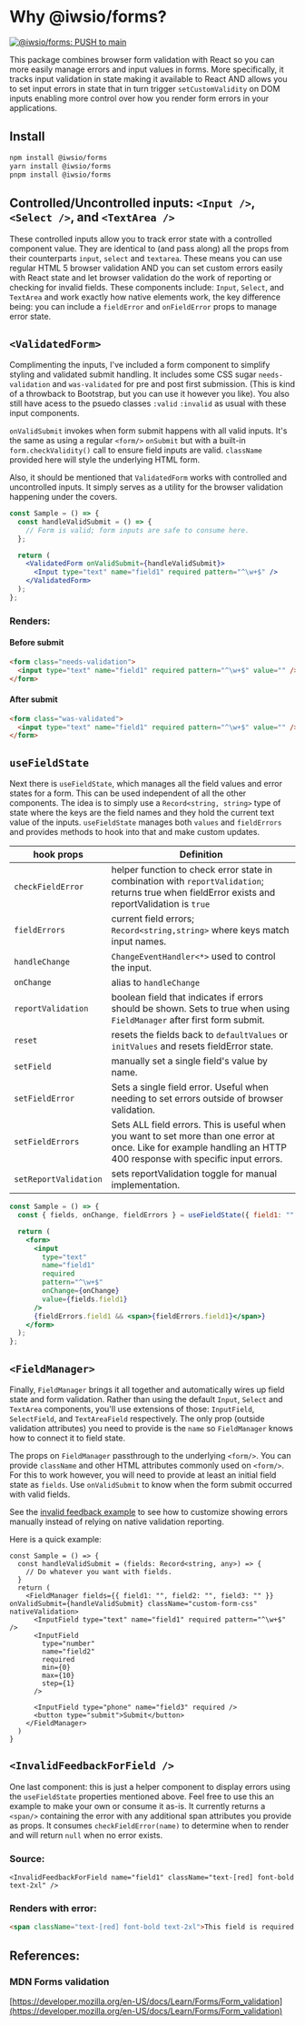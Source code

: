 # Why @iwsio/forms?

[![@iwsio/forms: PUSH to main](https://github.com/iwsllc/iwsio-forms/actions/workflows/forms-push-main.yaml/badge.svg)](https://github.com/iwsllc/iwsio-forms/actions/workflows/forms-push-main.yaml)

This package combines browser form validation with React so you can more easily manage errors and input values in forms. More specifically, it tracks input validation in state making it available to React AND allows you to set input errors in state that in turn trigger `setCustomValidity` on DOM inputs enabling more control over how you render form errors in your applications.

## Install

```bash
npm install @iwsio/forms
yarn install @iwsio/forms
pnpm install @iwsio/forms
```

## Controlled/Uncontrolled inputs: `<Input />`, `<Select />`, and `<TextArea />`

These controlled inputs allow you to track error state with a controlled component value. They are identical to (and pass along) all the props from their counterparts `input`, `select` and `textarea`. These means you can use regular HTML 5 browser validation AND you can set custom errors easily with React state and let browser validation do the work of reporting or checking for invalid fields. These components include: `Input`, `Select`, and `TextArea` and work exactly how native elements work, the key difference being: you can include a `fieldError` and `onFieldError` props to manage error state.

## `<ValidatedForm>`

Complimenting the inputs, I've included a form component to simplify styling and validated submit handling. It includes some CSS sugar `needs-validation` and `was-validated` for pre and post first submission. (This is kind of a throwback to Bootstrap, but you can use it however you like). You also still have acess to the psuedo classes `:valid` `:invalid` as usual with these input components.

`onValidSubmit` invokes when form submit happens with all valid inputs. It's the same as using a regular `<form/>` `onSubmit` but with a built-in `form.checkValidity()` call to ensure field inputs are valid. `className` provided here will style the underlying HTML form.

Also, it should be mentioned that `ValidatedForm` works with controlled and uncontrolled inputs. It simply serves as a utility for the browser validation happening under the covers. 

```jsx
const Sample = () => {
  const handleValidSubmit = () => {
    // Form is valid; form inputs are safe to consume here.
  };

  return (
    <ValidatedForm onValidSubmit={handleValidSubmit}>
      <Input type="text" name="field1" required pattern="^\w+$" />
    </ValidatedForm>
  );
};
```

### Renders:

#### Before submit

```html
<form class="needs-validation">
  <input type="text" name="field1" required pattern="^\w+$" value="" />
</form>
```

#### After submit

```html
<form class="was-validated">
  <input type="text" name="field1" required pattern="^\w+$" value="" />
</form>
```

## `useFieldState`

Next there is `useFieldState`, which manages all the field values and error states for a form. This can be used independent of all the other components. The idea is to simply use a `Record<string, string>` type of state where the keys are the field names and they hold the current text value of the inputs. `useFieldState` manages both `values` and `fieldErrors` and provides methods to hook into that and make custom updates.

hook props | Definition
--- | ---
`checkFieldError` | helper function to check error state in combination with `reportValidation`; returns true when fieldError exists and reportValidation is `true`
`fieldErrors` | current field errors; `Record<string,string>` where keys match input names.
`handleChange` | `ChangeEventHandler<*>` used to control the input.
`onChange` | alias to `handleChange`
`reportValidation` | boolean field that indicates if errors should be shown. Sets to true when using `FieldManager` after first form submit.
`reset` | resets the fields back to `defaultValues` or `initValues` and resets fieldError state. 
`setField` | manually set a single field's value by name.
`setFieldError` | Sets a single field error. Useful when needing to set errors outside of browser validation. 
`setFieldErrors` | Sets ALL field errors. This is useful when you want to set more than one error at once. Like for example handling an HTTP 400 response with specific input errors. 
`setReportValidation` | sets reportValidation toggle for manual implementation.

```jsx
const Sample = () => {
  const { fields, onChange, fieldErrors } = useFieldState({ field1: "" });

  return (
    <form>
      <input
        type="text"
        name="field1"
        required
        pattern="^\w+$"
        onChange={onChange}
        value={fields.field1}
      />
      {fieldErrors.field1 && <span>{fieldErrors.field1}</span>}
    </form>
  );
};
```

## `<FieldManager>`

Finally, `FieldManager` brings it all together and automatically wires up field state and form validation. Rather than using the default `Input`, `Select` and `TextArea` components, you'll use extensions of those: `InputField`, `SelectField`, and `TextAreaField` respectively. The only prop (outside validation attributes) you need to provide is the `name` so `FieldManager` knows how to connect it to field state. 

The props on `FieldManager` passthrough to the underlying `<form/>`. You can provide `className` and other HTML attributes commonly used on `<form/>`. For this to work however, you will need to provide at least an initial field state as `fields`. Use `onValidSubmit` to know when the form submit occurred with valid fields.

See the [invalid feedback example](/invalid-feedback) to see how to customize showing errors manually instead of relying on native validation reporting. 

Here is a quick example:

```tsx
const Sample = () => {
  const handleValidSubmit = (fields: Record<string, any>) => {
    // Do whatever you want with fields.
  }
  return (
    <FieldManager fields={{ field1: "", field2: "", field3: "" }} onValidSubmit={handleValidSubmit} className="custom-form-css" nativeValidation>
      <InputField type="text" name="field1" required pattern="^\w+$" />
      <InputField
        type="number"
        name="field2"
        required
        min={0}
        max={10}
        step={1}
      />
    
      <InputField type="phone" name="field3" required />
      <button type="submit">Submit</button>
    </FieldManager>
  )
}
```

## `<InvalidFeedbackForField />`
One last component: this is just a helper component to display errors using the `useFieldState` properties mentioned above. Feel free to use this an example to make your own or consume it as-is. It currently returns a `<span/>` containing the error with any additional span attributes you provide as props. It consumes `checkFieldError(name)` to determine when to render and will return `null` when no error exists.

### Source:
```tsx
<InvalidFeedbackForField name="field1" className="text-[red] font-bold text-2xl" />
```

### Renders with error:
```html
<span className="text-[red] font-bold text-2xl">This field is required.</span>
```

## References:

### MDN Forms validation

[https://developer.mozilla.org/en-US/docs/Learn/Forms/Form_validation](https://developer.mozilla.org/en-US/docs/Learn/Forms/Form_validation)
